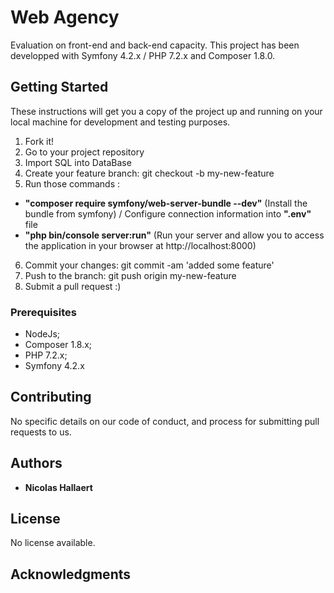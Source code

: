 # Web Agency

Evaluation on front-end and back-end capacity.
This project has been developped with Symfony 4.2.x / PHP 7.2.x and Composer 1.8.0.

## Getting Started

These instructions will get you a copy of the project up and running on your local machine for development and testing purposes.

1. Fork it!
2. Go to your project repository
3. Import SQL into DataBase
4. Create your feature branch: git checkout -b my-new-feature
5. Run those commands : 
  * **"composer require symfony/web-server-bundle --dev"** (Install the bundle from symfony)
  / Configure connection information into **".env"** file
  * **"php bin/console server:run"** (Run your server and allow you to access the application in your browser at             http://localhost:8000)
6. Commit your changes: git commit -am 'added some feature'
7. Push to the branch: git push origin my-new-feature
8. Submit a pull request :)

### Prerequisites

- NodeJs;
- Composer 1.8.x;
- PHP 7.2.x;
- Symfony 4.2.x

## Contributing

No specific details on our code of conduct, and process for submitting pull requests to us.

## Authors

* **Nicolas Hallaert**

## License

No license available.

## Acknowledgments
